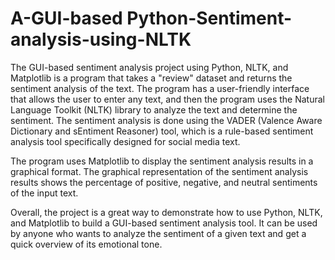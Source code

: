 # A-GUI-based Python-Sentiment-analysis-using-NLTK

The GUI-based sentiment analysis project using Python, NLTK, and Matplotlib is a program that takes a "review" dataset and returns the sentiment analysis of the text. The program has a user-friendly interface that allows the user to enter any text, and then the program uses the Natural Language Toolkit (NLTK) library to analyze the text and determine the sentiment. The sentiment analysis is done using the VADER (Valence Aware Dictionary and sEntiment Reasoner) tool, which is a rule-based sentiment analysis tool specifically designed for social media text.

The program uses Matplotlib to display the sentiment analysis results in a graphical format. The graphical representation of the sentiment analysis results shows the percentage of positive, negative, and neutral sentiments of the input text.

Overall, the project is a great way to demonstrate how to use Python, NLTK, and Matplotlib to build a GUI-based sentiment analysis tool. It can be used by anyone who wants to analyze the sentiment of a given text and get a quick overview of its emotional tone.

